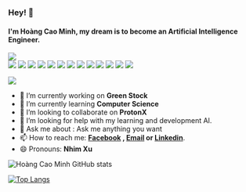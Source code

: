 ### Hey! 👋  
#### I'm **Hoàng Cao Minh**, my dream is to become an **Artificial Intelligence Engineer.**
<img src="https://user-images.githubusercontent.com/18329471/143008836-160bb1b4-2289-4476-9777-2d9c75275916.gif"/> 

<div style="clear:both; width: 100%;"> 
<img src="https://img.shields.io/badge/C++-00599C.svg?logo=c%2B%2B&style=flat"> <img src="https://img.shields.io/badge/Python-f9d64e.svg?logo=python&style=flat"> <img src="https://img.shields.io/badge/HTML5-222222.svg?logo=html5&style=flat">
 <img src="https://img.shields.io/badge/CSS3-1572B6.svg?logo=css3&style=flat"> <img src="https://img.shields.io/badge/javascript-3577c4.svg?logo=javascript&style=flat"> <img src="https://img.shields.io/badge/TensorFlow-aa4c00.svg?logo=tensorflow&style=flat"> <img src="https://img.shields.io/badge/PyTorch-f9d64e.svg?logo=pytorch&style=flat"> <img src="https://img.shields.io/badge/OpenCV-FF0000.svg?logo=opencv&style=flat"> <img src="https://img.shields.io/badge/Qt-222222.svg?logo=qt"> <img src="https://img.shields.io/badge/Raspberry%20Pi-C51A4A.svg?logo=Raspberry%20Pi&style=flat"> <img src="https://img.shields.io/badge/Jetson-blue.svg?logo=NVIDIA&style=flat"> <img src="https://img.shields.io/badge/Android-0000FF.svg?logo=android&style=flat"> <img src="https://komarev.com/ghpvc/?username=nhimxu00"> 
 </div>
 
![](https://github-profile-summary-cards.vercel.app/api/cards/profile-details?username=nhimxu00&theme=solarized)
 
- 🔭 I’m currently working on **Green Stock**
- 🌱 I’m currently learning **Computer Science**
- 👯 I’m looking to collaborate on **ProtonX**
- 🤔 I’m looking for help with my learning and development AI.
- 💬 Ask me about : Ask me anything you want
- 📫 How to reach me:  **[Facebook](https://www.facebook.com/NhimXoanXu) , [Email](minhtd9a@gmail.com) or [Linkedin](https://www.linkedin.com/in/minh-ho%C3%A0ng-831294178/)**.
- 😄 Pronouns: **Nhim Xu**

![Hoàng Cao Minh GitHub stats](https://github-readme-stats.vercel.app/api?username=nhimxu00&show_icons=true&theme=radical)

[![Top Langs](https://github-readme-stats.vercel.app/api/top-langs/?username=nhimxu00&layout=compact&theme=radical)](https://github.com/anuraghazra/github-readme-stats)

